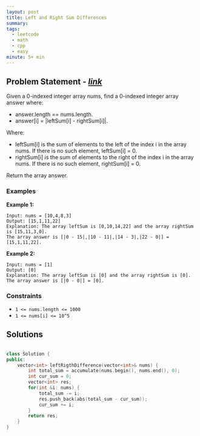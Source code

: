 ```yaml
---
layout: post
title: Left and Right Sum Differences
summary:
tags:
  - leetcode
  - math
  - cpp
  - easy
minute: 5+ min
---
```


## Problem Statement - [_link_](https://leetcode.com/problems/left-and-right-sum-differences/description/)

Given a 0-indexed integer array nums, find a 0-indexed integer array answer where:

+ answer.length == nums.length.
+ answer[i] = |leftSum[i] - rightSum[i]|.

Where:

+ leftSum[i] is the sum of elements to the left of the index i in the array nums. If there is no such element, leftSum[i] = 0.
+ rightSum[i] is the sum of elements to the right of the index i in the array nums. If there is no such element, rightSum[i] = 0.

Return the array answer.

### Examples

**Example 1:**  
```
Input: nums = [10,4,8,3]
Output: [15,1,11,22]
Explanation: The array leftSum is [0,10,14,22] and the array rightSum is [15,11,3,0].
The array answer is [|0 - 15|,|10 - 11|,|14 - 3|,|22 - 0|] = [15,1,11,22].
```

**Example 2:**  
```
Input: nums = [1]
Output: [0]
Explanation: The array leftSum is [0] and the array rightSum is [0].
The array answer is [|0 - 0|] = [0].
```


### Constraints

- `1 <= nums.length <= 1000`
- `1 <= nums[i] <= 10^5`

## Solutions

```cpp

class Solution {
public:
    vector<int> leftRigthDifference(vector<int>& nums) {
        int total_sum = accumulate(nums.begin(), nums.end(), 0);
        int cur_sum = 0;
        vector<int> res;
        for(int &i: nums) {
            total_sum -= i;
            res.push_back(abs(total_sum - cur_sum));
            cur_sum += i;
        }
        return res;
    }
}

```
